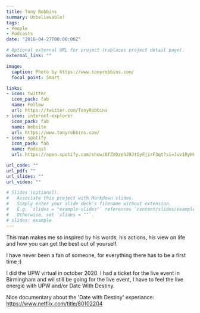 ```yaml
---
title: Tony Robbins
summary: Unbelievable!
tags:
- People
- Podcasts
date: "2016-04-27T00:00:00Z"

# Optional external URL for project (replaces project detail page).
external_link: ""

image:
  caption: Photo by https://www.tonyrobbins.com/
  focal_point: Smart

links:
- icon: twitter
  icon_pack: fab
  name: Follow
  url: https://twitter.com/TonyRobbins
- icon: internet-explorer
  icon_pack: fab
  name: Website
  url: https://www.tonyrobbins.com/
- icon: spotify
  icon_pack: fab
  name: Podcast
  url: https://open.spotify.com/show/6fZXOzehJ9JtOyFjirF3qt?si=Jvv1RyH0Rv2CjemJT3Zr3A

url_code: ""
url_pdf: ""
url_slides: ""
url_video: ""

# Slides (optional).
#   Associate this project with Markdown slides.
#   Simply enter your slide deck's filename without extension.
#   E.g. `slides = "example-slides"` references `content/slides/example-slides.md`.
#   Otherwise, set `slides = ""`.
# slides: example
---
```


This man makes me so inspired by his words, his actions, his view on life and how you can get the best out of yourself.

I have never been a fan of someone, for everything there has to be a first time :)

I did the UPW virtual in october 2020. I had a ticket for the live event in Birmingham and wil still be going for the live event, I have to feel the live energie with UPW and/or Date With Destiny.

Nice documentary about the 'Date with Destiny' experiance:
https://www.netflix.com/title/80102204

